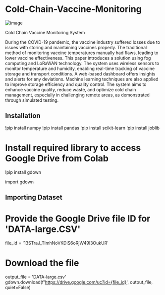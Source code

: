 # Cold-Chain-Vaccine-Monitoring

![image](https://github.com/ksparsh443/Vaccine-Cold-Chain-Monitoring/assets/84833857/734fb647-8d52-4905-bf51-72e9ffaef3b5)



Cold Chain Vaccine Monitoring System

During the COVID-19 pandemic, the vaccine industry suffered losses due to issues with storing and maintaining vaccines properly. The traditional method of monitoring vaccine temperatures manually had flaws, leading to lower vaccine effectiveness. This paper introduces a solution using fog computing and LoRaWAN technology. The system uses wireless sensors to monitor temperature and humidity, enabling real-time tracking of vaccine storage and transport conditions. A web-based dashboard offers insights and alerts for any deviations. Machine learning techniques are also applied to improve storage efficiency and quality control. The system aims to enhance vaccine quality, reduce waste, and optimize cold chain management, especially in challenging remote areas, as demonstrated through simulated testing.
## Installation

!pip install numpy
!pip install pandas
!pip install scikit-learn
!pip install joblib

# Install required library to access Google Drive from Colab
!pip install gdown

import gdown


## Importing Dataset
# Provide the Google Drive file ID for 'DATA-large.CSV'
file_id = '13STraJ_TlmhNoVKDlS6oRjW49l3OukUR'

# Download the file
output_file = 'DATA-large.csv'
gdown.download(f'https://drive.google.com/uc?id={file_id}', output_file, quiet=False)

